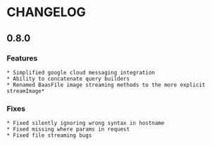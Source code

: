 # CHANGELOG

## 0.8.0

### Features
    * Simplified google cloud messaging integration
    * Ability to concatenate query builders
    * Renamed BaasFile image streaming methods to the more explicit streamImage*
    
### Fixes
    * Fixed silently ignoring wrong syntax in hostname
    * Fixed missing where params in request
    * Fixed file streaming bugs